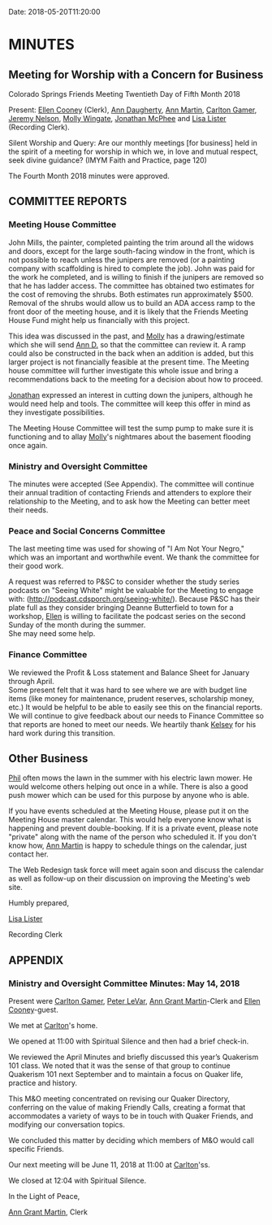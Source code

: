 Date: 2018-05-20T11:20:00

[AnnDaugherty]: /Friends/AnnDaugherty
[AnnGrantMartin]: /Friends/AnnGrantMartin
[AustinHawk]: /Friends/AustinHawk
[BarbCromwell]: /Friends/BarbCromwell
[BrianMurphy]: /Friends/BrianMurphy
[BrianSojourner]: /Friends/BrianSojourner
[BriannaHawk]: /Friends/BriannaHawk
[CarltonGamer]: /Friends/CarltonGamer
[ClaireSheridan]: /Friends/ClaireSheridan
[ConstanceGale]: /Friends/ConstanceGale
[ChrisParadise]: /Friends/ChrisParadise
[DeneenCrandell]: /Friends/DeneenCrandell
[EllenCooney]: /Friends/EllenCooney
[HollyGrasso]: /Friends/HollyGrasso
[JeremyNelson]: /Friends/JeremyNelson
[JohnGallagher]: /Friends/JohnGallagher
[JonathanMcPhee]: /Friends/JonathanMcPhee
[JohnRobey]: /Friends/JohnRobey
[JudithMcKay]: /Friends/JudithMcKay
[JulieZavage]: /Friends/JulieZavage
[LindaSeeger]: /Friends/LindaSeeger
[LisaJoySamson]: /Friends/LisaJoySamson
[LisaLister]: /Friends/LisaLister
[PeterLeVar]: /Friends/PeterLeVar
[JuliaRotenValdez]: /Friends/JuliaRotenValdez
[KateHolbrook]: /Friends/KateHolbrook
[KenMcKay]: /Friends/KenMcKay
[KelseyKennedy]: /Friends/KelseyKennedy
[MelissaVuto]: /Friends/MelissaVuto
[MollyWingate]: /Friends/MollyWingate
[MariaKelson]: /Friends/MariaKelson
[MariaMelendez]: /Friends/MariaMelendez
[NancyAndrews]: /Friends/NancyAndrews
[PhilFriesen]: /Friends/PhilFriesen
[SarahCallbeck]: /Friends/SarahCallbeck
[SherryMacMahon]: /Friends/SherryMacMahon]
[SueLauther]: /Friends/SueLauther
[SueLathrop]: /Friends/SueLathrop

# MINUTES
## Meeting for Worship with a Concern for Business
Colorado Springs Friends Meeting
Twentieth Day of Fifth Month 2018



Present: [Ellen Cooney][EllenCooney] (Clerk), [Ann Daugherty][AnnDaugherty], 
[Ann Martin][AnnGrantMartin], [Carlton Gamer][CarltonGamer], [Jeremy Nelson][JeremyNelson], 
[Molly Wingate][MollyWingate], [Jonathan McPhee][JonathanMcPhee] and 
[Lisa Lister][LisaLister] (Recording Clerk).


Silent Worship and Query: Are our monthly meetings [for business] held in the spirit of a meeting for worship in which we, in love and mutual respect, seek divine guidance? (IMYM Faith and Practice, page 120)

The Fourth Month 2018 minutes were approved.


## COMMITTEE REPORTS

### Meeting House Committee 
John Mills, the painter, completed painting the trim around all the 
widows and doors, except for the large south-facing window in the front, 
which is not possible to reach unless the junipers are removed (or a 
painting company with scaffolding is  hired to complete the job).  John 
was paid for the work he completed, and is willing to finish if the 
junipers are removed so that he has ladder access.  The committee has obtained 
two estimates for the cost of removing the shrubs. Both estimates run 
approximately $500. Removal of the shrubs would allow us to build an ADA 
access ramp to the front door of the meeting house, and it is likely that 
the Friends Meeting House Fund might help us financially with this project.

This idea was discussed in the past, and [Molly][MollyWingate] has a 
drawing/estimate which she will send [Ann D.][AnnDaugherty] so that 
the committee can review it.  A ramp could also be constructed in the 
back when an addition is added, but this larger project is not 
financially feasible at the present time.  The Meeting house committee 
will further investigate this whole issue and bring a recommendations 
back to the meeting for a decision about how to proceed.

[Jonathan][JonathanMcPhee] expressed an interest in cutting down 
the junipers, although he would need help and tools.  The committee 
will keep this offer in mind as they investigate possibilities.

The Meeting House Committee will test the sump pump to make sure 
it is functioning and to allay [Molly][MollyWingate]'s nightmares 
about the basement flooding once again.

### Ministry and Oversight Committee
The minutes were accepted (See Appendix).
The committee will continue their annual tradition of contacting 
Friends and attenders to explore their relationship to the Meeting, and 
to ask how the Meeting can better meet their needs.

### Peace and Social Concerns Committee
The last meeting time was used for showing of "I Am Not Your Negro," 
which was an important and worthwhile event.  We thank the committee 
for their good work.

A request was referred to P&SC to consider whether the study series 
podcasts on "Seeing White" might be valuable for the Meeting to engage 
with: (http://podcast.cdsporch.org/seeing-white/).  Because P&SC has 
their plate full as they consider bringing Deanne Butterfield to town 
for a workshop,  [Ellen][EllenCooney] is willing to facilitate the 
podcast series on the second Sunday of the month during the summer.  
She may need some help.

### Finance Committee 
We reviewed the Profit & Loss statement and Balance Sheet for January 
through April.  
Some present felt that it was hard to see where we are with budget 
line items (like money for maintenance, prudent reserves, scholarship 
money, etc.)  It would be helpful to be able to easily see this on the 
financial reports.  We will continue to give feedback about our needs to 
Finance Committee so that reports are honed to meet our needs.  We 
heartily thank [Kelsey][KelseyKennedy] for his hard work during this 
transition.

## Other Business	
[Phil][PhilFriesen] often mows the lawn in the summer with his electric 
lawn mower.  He would welcome others helping out once in a while.  There 
is also a good push mower which can be used for this purpose by anyone 
who is able.

If you have events scheduled at the Meeting House, please put it on the 
Meeting House master calendar.  This would help everyone know what is 
happening and prevent double-booking.  If it is a private event, please 
note "private" along with the name of the person who scheduled it.  If 
you don't know how, [Ann Martin][AnnGrantMartin] is happy to schedule 
things on the calendar, just contact her.

The Web Redesign task force will meet again soon and discuss the calendar 
as well as follow-up on their discussion on improving the Meeting's web 
site.


Humbly prepared,


[Lisa Lister][LisaLister]

Recording Clerk



## APPENDIX

### Ministry and Oversight Committee Minutes: May 14, 2018
Present were [Carlton Gamer][CarltonGamer], [Peter LeVar][PeterLeVar], 
[Ann Grant Martin][AnnGrantMartin]-Clerk and 
[Ellen Cooney][EllenCooney]-guest.

We met at [Carlton][CarltonGamer]'s home.

We opened at 11:00 with Spiritual Silence and then had a brief check-in.

We reviewed the April Minutes and briefly discussed this year’s Quakerism 
101 class. We noted that it was the sense of that group to continue 
Quakerism 101 next September and to maintain a focus on Quaker life,
practice and history.

This M&amp;O meeting concentrated on revising our Quaker Directory, 
conferring on the value of making Friendly
Calls, creating a format that accommodates a variety of ways to be in touch with Quaker Friends, and
modifying our conversation topics. 

We concluded this matter by deciding which members of M&amp;O would call
specific Friends.

Our next meeting will be June 11, 2018 at 11:00 at 
[Carlton][CarltonGamer]'ss.

We closed at 12:04 with Spiritual Silence.

In the Light of Peace, 

[Ann Grant Martin][AnnGrantMartin], Clerk
